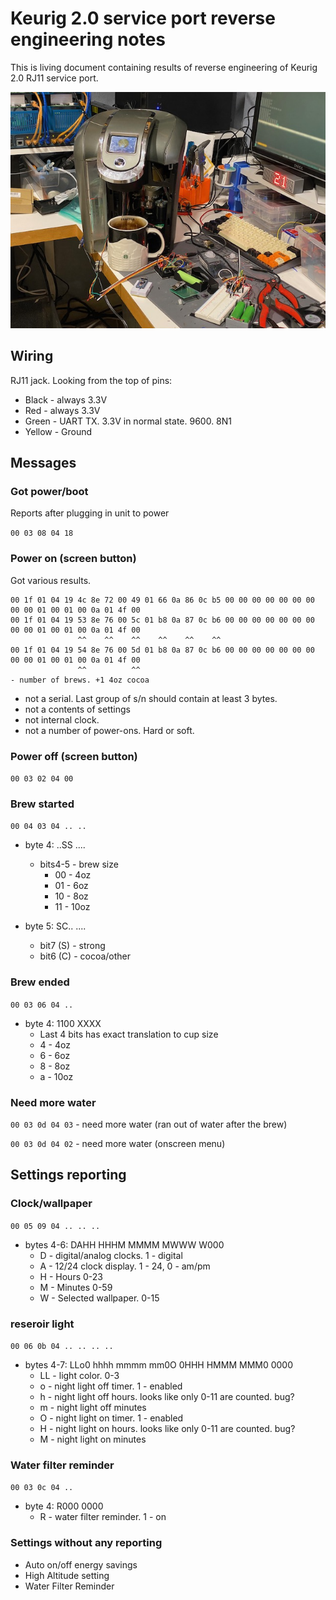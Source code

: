 # Keurig 2.0 service port reverse engineering notes

This is living document containing results of reverse engineering of Keurig 2.0 RJ11 service port.

![Image of the process](pics/IMG_0985.jpeg)

## Wiring

RJ11 jack. Looking from the top of pins:
- Black - always 3.3V
- Red - always 3.3V 
- Green - UART TX. 3.3V in normal state. 9600. 8N1
- Yellow - Ground

## Messages

### Got power/boot

Reports after plugging in unit to power

`00 03 08 04 18`

### Power on (screen button)

Got various results.
```
00 1f 01 04 19 4c 8e 72 00 49 01 66 0a 86 0c b5 00 00 00 00 00 00 00 00 00 01 00 01 00 0a 01 4f 00
00 1f 01 04 19 53 8e 76 00 5c 01 b8 0a 87 0c b6 00 00 00 00 00 00 00 00 00 01 00 01 00 0a 01 4f 00
               ^^    ^^    ^^    ^^    ^^    ^^
00 1f 01 04 19 54 8e 76 00 5d 01 b8 0a 87 0c b6 00 00 00 00 00 00 00 00 00 01 00 01 00 0a 01 4f 00
               ^^          ^^
- number of brews. +1 4oz cocoa
```

- not a serial. Last group of s/n should contain at least 3 bytes.
- not a contents of settings
- not internal clock.
- not a number of power-ons. Hard or soft.


### Power off (screen button)

`00 03 02 04 00`

### Brew started

`00 04 03 04 .. ..`

- byte 4: ..SS ....
  - bits4-5 - brew size
    - 00 - 4oz
    - 01 - 6oz
    - 10 - 8oz
    - 11 - 10oz

- byte 5: SC.. ....
  - bit7 (S) - strong
  - bit6 (C) - cocoa/other

### Brew ended

`00 03 06 04 ..`

- byte 4: 1100 XXXX
  - Last 4 bits has exact translation to cup size
  - 4 - 4oz
  - 6 - 6oz
  - 8 - 8oz
  - a - 10oz

### Need more water

`00 03 0d 04 03` - need more water (ran out of water after the brew)

`00 03 0d 04 02` - need more water (onscreen menu)

## Settings reporting

### Clock/wallpaper

`00 05 09 04 .. .. ..`

- bytes 4-6: DAHH HHHM MMMM MWWW W000
  - D - digital/analog clocks. 1 - digital
  - A - 12/24 clock display. 1 - 24, 0 - am/pm
  - H - Hours 0-23
  - M - Minutes 0-59
  - W - Selected wallpaper. 0-15

### reseroir light

`00 06 0b 04 .. .. .. ..`

- bytes 4-7: LLo0 hhhh  mmmm mm0O  0HHH HMMM  MMM0 0000
  - LL - light color. 0-3
  - o - night light off timer. 1 - enabled
  - h - night light off hours. looks like only 0-11 are counted. bug?
  - m - night light off minutes
  - O - night light on timer. 1 - enabled
  - H - night light on hours. looks like only 0-11 are counted. bug?
  - M - night light on minutes

### Water filter reminder

`00 03 0c 04 ..`

- byte 4: R000 0000
  - R - water filter reminder. 1 - on


### Settings without any reporting

- Auto on/off energy savings
- High Altitude setting
- Water Filter Reminder


